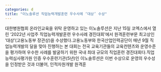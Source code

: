 ```yaml
---
categories: d
title: "이노솔루션 직업능력개발훈련 우수사례 ‘대상’ 수상"
---
```

대한병원협회 온라인교육을 위탁 운영하고 있는 이노솔루션은 지난 15일 코엑스에서 열린 ‘2022년 사업주 직업능력개발훈련 우수사례 경진대회’에서 원격훈련부문 최고상인 ‘대상’(고용노동부 장관상)을 수상했다.고용노동부와 한국산업인력공단이 매년 9월 직업능력개발의 달을 맞아 진행하는 본 대회는 전국 교육기관들의 교육컨텐츠와 운영수준을 평가하여 우수한 사례를 발굴하기 위한 국내 최대 규모의 직업훈련 경진대회다.직업능력심사평가원 인증 우수훈련기관(5년)인 이노솔루션은 이번 수상으로 운영의 우수성을 인정받은 것과 더불어, 인적자원개발 원격훈
